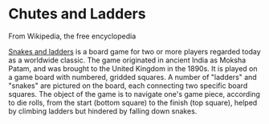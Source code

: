 # Chutes and Ladders

From Wikipedia, the free encyclopedia

[Snakes and ladders](https://en.wikipedia.org/wiki/Snakes_and_ladders) is a board game for two or more players regarded today as a worldwide classic. The game originated in ancient India as Moksha Patam, and was brought to the United Kingdom in the 1890s. It is played on a game board with numbered, gridded squares. A number of "ladders" and "snakes" are pictured on the board, each connecting two specific board squares. The object of the game is to navigate one's game piece, according to die rolls, from the start (bottom square) to the finish (top square), helped by climbing ladders but hindered by falling down snakes.
